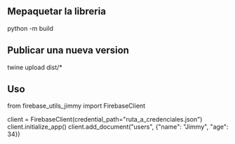 ## Mepaquetar la libreria
python -m build

## Publicar una nueva version
twine upload dist/*

## Uso
from firebase_utils_jimmy import FirebaseClient

client = FirebaseClient(credential_path="ruta_a_credenciales.json")
client.initialize_app()
client.add_document("users", {"name": "Jimmy", "age": 34})
